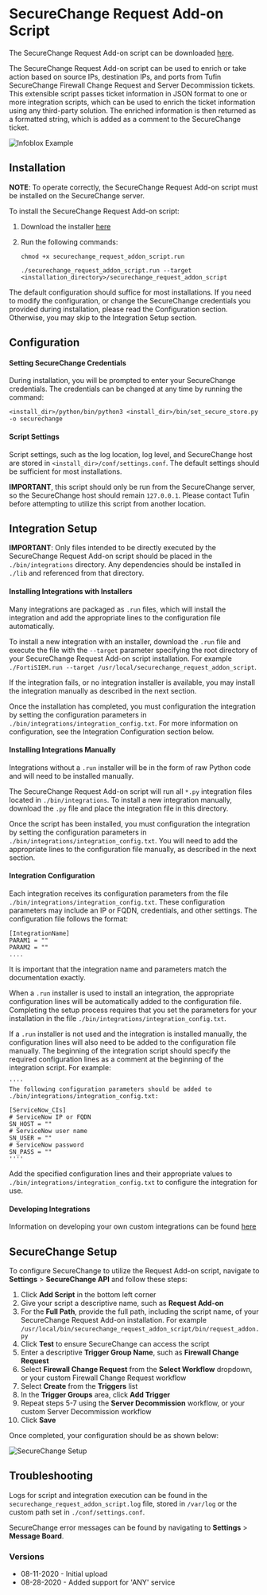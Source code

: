 # SecureChange Request Add-on Script

The SecureChange Request Add-on script can be downloaded [here](https://www.dropbox.com/s/71jb3zbrns7zdhs/securechange_request_addon_script.run?dl=1).

The SecureChange Request Add-on script can be used to enrich or take action based on source IPs, destination IPs, and ports from Tufin SecureChange Firewall Change Request and Server Decommission tickets.  This extensible script passes ticket information in JSON format to one or more integration scripts, which can be used to enrich the ticket information using any third-party solution.  The enriched information is then returned as a formatted string, which is added as a comment to the SecureChange ticket.

![Infoblox Example](https://raw.githubusercontent.com/jtmoran/SecureChange-Request-Addon-Script/master/Screenshots/Example%20Results.PNG?raw=true)

## Installation

**NOTE**: To operate correctly, the SecureChange Request Add-on script must be installed on the SecureChange server.

To install the SecureChange Request Add-on script:

1. Download the installer [here](https://www.dropbox.com/s/71jb3zbrns7zdhs/securechange_request_addon_script.run?dl=1)
2. Run the following commands:

    `chmod +x securechange_request_addon_script.run`
    
    `./securechange_request_addon_script.run --target <installation_directory>/securechange_request_addon_script`

The default configuration should suffice for most installations.  If you need to modify the configuration, or change the SecureChange credentials you provided during installation, please read the Configuration section.  Otherwise, you may skip to the Integration Setup section.

## Configuration

#### Setting SecureChange Credentials
During  installation, you will be prompted to enter your SecureChange credentials.  The credentials can be changed at any time by running the command:

`<install_dir>/python/bin/python3 <install_dir>/bin/set_secure_store.py -o securechange`

#### Script Settings

Script settings, such as the log location, log level, and SecureChange host are stored in `<install_dir>/conf/settings.conf`.  The default settings should be sufficient for most installations.

**IMPORTANT**, this script should only be run from the SecureChange server, so the SecureChange host should remain `127.0.0.1`.  Please contact Tufin before attempting to utilize this script from another location.

## Integration Setup

**IMPORTANT**: Only files intended to be directly executed by the SecureChange Request Add-on script should be placed in the `./bin/integrations` directory. Any dependencies should be installed in `./lib` and referenced from that directory.  

#### Installing Integrations with Installers

Many integrations are packaged as `.run` files, which will install the integration and add the appropriate lines to the configuration file automatically.

To install a new integration with an installer, download the `.run` file and execute the file with the `--target` parameter specifying the root directory of your SecureChange Request Add-on script installation.  For example `./FortiSIEM.run --target /usr/local/securechange_request_addon_script`.

If the integration fails, or no integration installer is available, you may install the integration manually as described in the next section.

Once the installation has completed, you must configuration the integration by setting the configuration parameters in `./bin/integrations/integration_config.txt`.  For more information on configuration, see the Integration Configuration section below.

#### Installing Integrations Manually

Integrations without a `.run` installer will be in the form of raw Python code and will need to be installed manually.  

The SecureChange Request Add-on script will run all `*.py` integration files located in `./bin/integrations`.  To install a new integration manually, download the `.py` file and place the integration file in this directory.  

Once the script has been installed, you must configuration the integration by setting the configuration parameters in `./bin/integrations/integration_config.txt`.  You will need to add the appropriate lines to the configuration file manually, as described in the next section.

#### Integration Configuration

Each integration receives its configuration parameters from the file `./bin/integrations/integration_config.txt`.  These configuration parameters may include an IP or FQDN, credentials, and other settings.  The configuration file follows the format:

    [IntegrationName]
    PARAM1 = ""
    PARAM2 = ""
    ....

It is important that the integration name and parameters match the documentation exactly.

When a `.run` installer is used to install an integration, the appropriate configuration lines will be automatically added to the configuration file.  Completing the setup process requires that you set the parameters for your installation in the file `./bin/integrations/integration_config.txt`.

If a `.run` installer is not used and the integration is installed manually, the configuration lines will also need to be added to the configuration file manually.  The beginning of the integration script should specify the required configuration lines as a comment at the beginning of the integration script.  For example:

    ''''
    The following configuration parameters should be added to ./bin/integrations/integration_config.txt:

    [ServiceNow_CIs]
    # ServiceNow IP or FQDN
    SN_HOST = ""
    # ServiceNow user name
    SN_USER = ""
    # ServiceNow password
    SN_PASS = ""
    ''''

Add the specified configuration lines and their appropriate values to `./bin/integrations/integration_config.txt` to configure the integration for use.

#### Developing Integrations

Information on developing your own custom integrations can be found [here](https://github.com/jtmoran/SecureChange-Request-Addon-Script/blob/master/Developing%20Integrations.md)

## SecureChange Setup

To configure SecureChange to utilize the Request Add-on script, navigate to **Settings** > **SecureChange API** and follow these steps:

1. Click **Add Script** in the bottom left corner
2. Give your script a descriptive name, such as **Request Add-on**
3. For the **Full Path**, provide the full path, including the script name, of your SecureChange Request Add-on installation.  For example `/usr/local/bin/securechange_request_addon_script/bin/request_addon.py`
4. Click **Test** to ensure SecureChange can access the script
5. Enter a descriptive **Trigger Group Name**, such as **Firewall Change Request**
6. Select **Firewall Change Request** from the **Select Workflow** dropdown, or your custom Firewall Change Request workflow
7. Select **Create** from the **Triggers** list
8. In the **Trigger Groups** area, click **Add Trigger**
9. Repeat steps 5-7 using the **Server Decommission** workflow, or your custom Server Decommission workflow
10. Click **Save**

Once completed, your configuration should be as shown below:

![SecureChange Setup](https://raw.githubusercontent.com/jtmoran/SecureChange-Request-Addon-Script/master/Screenshots/SecureChange%20Setup.PNG?raw=true)

## Troubleshooting

Logs for script and integration execution can be found in the `securechange_request_addon_script.log` file, stored in `/var/log` or the custom path set in `./conf/settings.conf`.

SecureChange error messages can be found by navigating to **Settings** > **Message Board**.

### Versions
- 08-11-2020 - Initial upload
- 08-28-2020 - Added support for 'ANY' service
